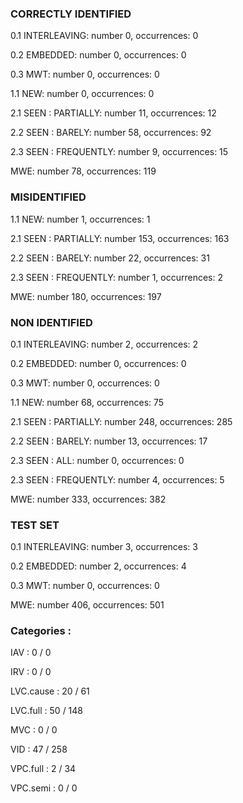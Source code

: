 ### CORRECTLY IDENTIFIED

0.1 INTERLEAVING: number 0, occurrences: 0

0.2 EMBEDDED: number 0, occurrences: 0

0.3 MWT: number 0, occurrences: 0

1.1 NEW: number 0, occurrences: 0

2.1 SEEN : PARTIALLY: number 11, occurrences: 12

2.2 SEEN : BARELY: number 58, occurrences: 92

2.3 SEEN : FREQUENTLY: number 9, occurrences: 15

MWE: number 78, occurrences: 119

### MISIDENTIFIED

1.1 NEW: number 1, occurrences: 1

2.1 SEEN : PARTIALLY: number 153, occurrences: 163

2.2 SEEN : BARELY: number 22, occurrences: 31

2.3 SEEN : FREQUENTLY: number 1, occurrences: 2

MWE: number 180, occurrences: 197

### NON IDENTIFIED

0.1 INTERLEAVING: number 2, occurrences: 2

0.2 EMBEDDED: number 0, occurrences: 0

0.3 MWT: number 0, occurrences: 0

1.1 NEW: number 68, occurrences: 75

2.1 SEEN : PARTIALLY: number 248, occurrences: 285

2.2 SEEN : BARELY: number 13, occurrences: 17

2.3 SEEN : ALL: number 0, occurrences: 0

2.3 SEEN : FREQUENTLY: number 4, occurrences: 5

MWE: number 333, occurrences: 382

### TEST SET

0.1 INTERLEAVING: number 3, occurrences: 3

0.2 EMBEDDED: number 2, occurrences: 4

0.3 MWT: number 0, occurrences: 0

MWE: number 406, occurrences: 501

### Categories : 

IAV		 : 0 / 0 

IRV		 : 0 / 0 

LVC.cause		 : 20 / 61 

LVC.full		 : 50 / 148 

MVC		 : 0 / 0 

VID		 : 47 / 258 

VPC.full		 : 2 / 34 

VPC.semi		 : 0 / 0 

